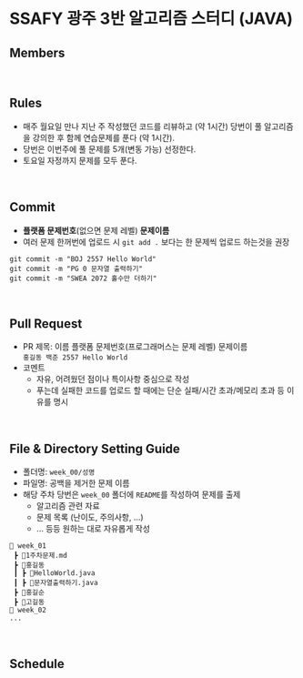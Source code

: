 # SSAFY 광주 3반 알고리즘 스터디 (JAVA)

## Members

<br>

## Rules

-  매주 월요일 만나 지난 주 작성했던 코드를 리뷰하고 (약 1시간) 당번이 풀 알고리즘을 강의한 후 함께 연습문제를 푼다 (약 1시간).
-  당번은 이번주에 풀 문제를 5개(변동 가능) 선정한다.
-  토요일 자정까지 문제를 모두 푼다.

<br>

## Commit 
- **플랫폼 문제번호**(없으면 문제 레벨) **문제이름**
- 여러 문제 한꺼번에 업로드 시 `git add .` 보다는 한 문제씩 업로드 하는것을 권장
```
git commit -m "BOJ 2557 Hello World"
git commit -m "PG 0 문자열 출력하기"
git commit -m "SWEA 2072 홀수만 더하기"
```

<br>

## Pull Request 
- PR 제목: 이름 플랫폼 문제번호(프로그래머스는 문제 레벨) 문제이름 <br>
`홍길동 백준 2557 Hello World`
- 코멘트
  - 자유, 어려웠던 점이나 특이사항 중심으로 작성
  - 푸는데 실패한 코드를 업로드 할 때에는 단순 실패/시간 초과/메모리 초과 등 이유를 명시

<br>

## File & Directory Setting Guide
- 폴더명: `week_00/성명`
- 파일명: 공백을 제거한 문제 이름
- 해당 주차 당번은 `week_00` 폴더에 `README`를 작성하여 문제를 출제
  - 알고리즘 관련 자료
  - 문제 목록 (난이도, 주의사항, ...)
  - ... 등등 원하는 대로 자유롭게 작성
```
📂 week_01
 ┣ 📜1주차문제.md
 ┣ 📂홍길동
 ┃ ┣ 📜HelloWorld.java
 ┃ ┣ 📜문자열출력하기.java
 ┣ 📂홍길순
 ┣ 📂고길동
📂 week_02
...
 ```


<br>

## Schedule